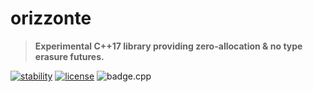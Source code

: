 # orizzonte

> **Experimental C++17 library providing zero-allocation & no type erasure futures.**

[![stability][badge.stability]][stability]
[![license][badge.license]][license]
![badge.cpp](https://img.shields.io/badge/c++-17-ff69b4.svg?style=flat-square)

[badge.stability]: https://img.shields.io/badge/stability-experimental-orange.svg?style=flat-square
[badge.license]: http://img.shields.io/badge/license-mit-blue.svg?style=flat-square

[stability]: http://github.com/badges/stability-badges
[license]: https://github.com/SuperV1234/scelta/blob/master/LICENSE
